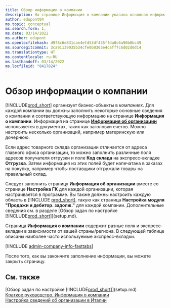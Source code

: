 ```yaml
---
title: Обзор информации о компании
description: На странице Информация о компании указана основная информация о бизнес-объекте, такая как имя, адреса и информация о доставке.
author: edupont04
ms.topic: conceptual
ms.search.form: 1,
ms.date: 03/14/2022
ms.author: edupont
ms.openlocfilehash: d9f8c6e831cae4efd53df435ffda0c6a96b0bc49
ms.sourcegitcommit: 3ca91139035b34cfe0b0303e4caff7c6d02d0d14
ms.translationtype: HT
ms.contentlocale: ru-RU
ms.lasthandoff: 03/14/2022
ms.locfileid: "8417824"
---
```

# <a name="company-information-overview"></a>Обзор информации о компании

[!INCLUDE[prod_short](includes/prod_short.md)] организует бизнес-объекты в *компаниях*. Для каждой компании вы должны заполнить некоторые основные сведения о компании и соответствующую информацию на странице **Информация о компании**. Информация на странице [**Информация об организации**](https://businesscentral.dynamics.com/?page=1) используется в документах, таких как заголовки счетов. Можно настроить несколько организаций, например материнскую или дочернюю.  

Если адрес товарного склада организации отличается от адреса главного офиса организации, то можно заполнить различные поля адресов получателя отгрузки и поле **Код склада** на экспресс-вкладке **Отгрузка**. Затем информация из этих полей будет напечатана в заказах на покупку, например чтобы поставщики отгружали товары на правильный склад.  

Следует заполнить страницу **Информация об организации** вместе со странице **Настройка ГК** для каждой организации, которая настраивается в программе. Вы также должны настроить каждую область в [!INCLUDE [prod_short](includes/prod_short.md)], такую как страница **Настройка модуля "Продажи и дебитор. задолж."** для каждой компании. Дополнительные сведения см. в разделе [Обзор задач по настройке [!INCLUDE[prod_short](includes/prod_short.md)]](setup.md).  

Страница **Информация о компании** содержит разные поля и экспресс-вкладки в зависимости от вашей страны/региона. В следующей таблице описаны наиболее часто используемые экспресс-вкладки.

[!INCLUDE [admin-company-info-fasttabs](includes/admin-company-info-fasttabs.md)]

После того, как вы закончите заполнение информации, вы можете закрыть страницу.  

## <a name="see-also"></a>См. также

[Обзор задач по настройке [!INCLUDE[prod_short](includes/prod_short.md)]](setup.md)  
[Краткое руководство. Информация о компании](quick-start-company-information.md)  
[Настройка сведений об организации в Италии](LocalFunctionality/Italy/how-to-set-up-company-information.md)  
